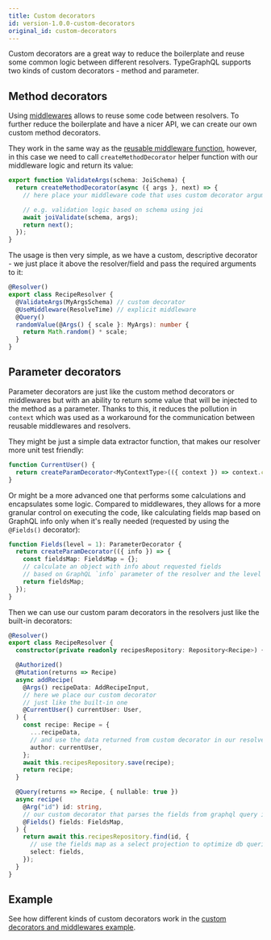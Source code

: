```yaml
---
title: Custom decorators
id: version-1.0.0-custom-decorators
original_id: custom-decorators
---
```


Custom decorators are a great way to reduce the boilerplate and reuse some common logic between different resolvers. TypeGraphQL supports two kinds of custom decorators - method and parameter.

## Method decorators

Using [middlewares](middlewares.md) allows to reuse some code between resolvers. To further reduce the boilerplate and have a nicer API, we can create our own custom method decorators.

They work in the same way as the [reusable middleware function](middlewares.md#reusable-middleware), however, in this case we need to call `createMethodDecorator` helper function with our middleware logic and return its value:

```typescript
export function ValidateArgs(schema: JoiSchema) {
  return createMethodDecorator(async ({ args }, next) => {
    // here place your middleware code that uses custom decorator arguments

    // e.g. validation logic based on schema using joi
    await joiValidate(schema, args);
    return next();
  });
}
```

The usage is then very simple, as we have a custom, descriptive decorator - we just place it above the resolver/field and pass the required arguments to it:

```typescript
@Resolver()
export class RecipeResolver {
  @ValidateArgs(MyArgsSchema) // custom decorator
  @UseMiddleware(ResolveTime) // explicit middleware
  @Query()
  randomValue(@Args() { scale }: MyArgs): number {
    return Math.random() * scale;
  }
}
```

## Parameter decorators

Parameter decorators are just like the custom method decorators or middlewares but with an ability to return some value that will be injected to the method as a parameter. Thanks to this, it reduces the pollution in `context` which was used as a workaround for the communication between reusable middlewares and resolvers.

They might be just a simple data extractor function, that makes our resolver more unit test friendly:

```typescript
function CurrentUser() {
  return createParamDecorator<MyContextType>(({ context }) => context.currentUser);
}
```

Or might be a more advanced one that performs some calculations and encapsulates some logic. Compared to middlewares, they allows for a more granular control on executing the code, like calculating fields map based on GraphQL info only when it's really needed (requested by using the `@Fields()` decorator):

```typescript
function Fields(level = 1): ParameterDecorator {
  return createParamDecorator(({ info }) => {
    const fieldsMap: FieldsMap = {};
    // calculate an object with info about requested fields
    // based on GraphQL `info` parameter of the resolver and the level parameter
    return fieldsMap;
  });
}
```

Then we can use our custom param decorators in the resolvers just like the built-in decorators:

```typescript
@Resolver()
export class RecipeResolver {
  constructor(private readonly recipesRepository: Repository<Recipe>) {}

  @Authorized()
  @Mutation(returns => Recipe)
  async addRecipe(
    @Args() recipeData: AddRecipeInput,
    // here we place our custom decorator
    // just like the built-in one
    @CurrentUser() currentUser: User,
  ) {
    const recipe: Recipe = {
      ...recipeData,
      // and use the data returned from custom decorator in our resolver code
      author: currentUser,
    };
    await this.recipesRepository.save(recipe);
    return recipe;
  }

  @Query(returns => Recipe, { nullable: true })
  async recipe(
    @Arg("id") id: string,
    // our custom decorator that parses the fields from graphql query info
    @Fields() fields: FieldsMap,
  ) {
    return await this.recipesRepository.find(id, {
      // use the fields map as a select projection to optimize db queries
      select: fields,
    });
  }
}
```

## Example

See how different kinds of custom decorators work in the [custom decorators and middlewares example](https://github.com/MichalLytek/type-graphql/tree/master/examples/middlewares-custom-decorators).
